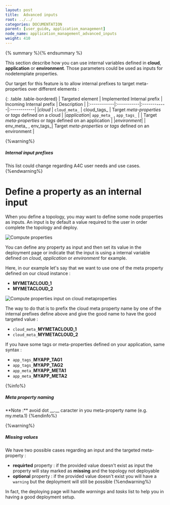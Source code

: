 ```yaml
---
layout: post
title:  Advanced inputs
root: ../../
categories: DOCUMENTATION
parent: [user_guide, application_management]
node_name: application_management_advanced_inputs
weight: 410
---
```


{% summary %}{% endsummary %}

This section describe how you can use internal variables defined in __cloud__, __application__ or __environment__. Those parameters
could be used as inputs for nodetemplate properties.

Our target for this feature is to allow internal prefixes to target meta-properties over different elements :


{: .table .table-bordered}
| Targeted element | Implemented Internal prefix | Incoming Internal prefix | Description |
|:------------|:-----------|:------------|:------------|
|*cloud*      | `cloud_meta_` | cloud_tags_ | Target *meta-properties* or *tags* defined on a cloud |
|*application*| `app_meta_` , `app_tags_` |           | Target *meta-properties* or *tags* defined on an application |
|*environment*|   | env_meta_ , env_tags_| Target *meta-properties* or *tags* defined on an environment  |

{%warning%}
<h5>Internal input prefixes</h5>
This list could change regarding A4C user needs and use cases.
{%endwarning%}

# Define a property as an internal input

When you define a topology, you may want to define some node properties as inputs. An input is
by default a value required to the user in order complete the topology and deploy.

![Compute properties](../../images/user_guide/user_guide_topology_template_properties.png)<br>

You can define any property as input and then set its value in the deployment page or indicate
that the input is using a internal variable defined on *cloud*, *application* or *environment* for example.

Here, in our example let's say that we want to use one of the meta property defined on our cloud instance :

- **MYMETACLOUD_1**
- **MYMETACLOUD_2**

![Compute properties input on cloud metaproperties](../../images/user_guide/user_guide_topology_template_properties_input.png)<br>

The way to do that is to prefix the cloud meta property name by one of the internal prefixes define above
and give the good name to have the good targeted value :

- `cloud_meta_`**MYMETACLOUD_1**
- `cloud_meta_`**MYMETACLOUD_2**

If you have some tags or meta-properties defined on your application, same syntax :

- `app_tags_`**MYAPP_TAG1**
- `app_tags_`**MYAPP_TAG2**
- `app_meta_`**MYAPP_META1**
- `app_meta_`**MYAPP_META2**

{%info%}
<h5>Meta property naming</h5>
**Note :** avoid dot __.__ caracter in you meta-property name (e.g. my.meta.1)
{%endinfo%}

{%warning%}
<h5>Missing values</h5>
We have two possible cases regarding an input and the targeted meta-property :

- **requirted** property : if the provided value doesn't exist as input the property will stay marked as __missing__ and the topology not deployable
- **optional** property : if the provided value doesn't exist you will have a `warning` but the deployment will still be possible
{%endwarning%}

In fact, the deploying page will handle *warnings* and *tasks* list to help you in having a good deployment setup.
